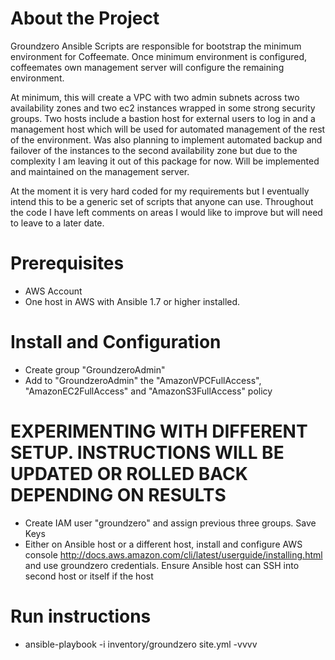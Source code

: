 # About the Project

Groundzero Ansible Scripts are responsible for bootstrap the minimum environment for Coffeemate. Once minimum environment is configured, coffeemates own management server will configure the remaining environment.

At minimum, this will create a VPC with two admin subnets across two availability zones and two ec2 instances wrapped in some strong security groups. Two hosts include a bastion host for external users to log in
and a management host which will be used for automated management of the rest of the environment. Was also planning to implement automated backup and failover of the instances to the second availability zone but
due to the complexity I am leaving it out of this package for now. Will be implemented and maintained on the management server.

At the moment it is very hard coded for my requirements but I eventually intend this to be a generic set of scripts that anyone can use. Throughout the code I have left comments on areas I would like to improve
but will need to leave to a later date.

# Prerequisites

* AWS Account
* One host in AWS with Ansible 1.7 or higher installed.

# Install and Configuration

* Create group "GroundzeroAdmin"
* Add to "GroundzeroAdmin" the "AmazonVPCFullAccess", "AmazonEC2FullAccess" and "AmazonS3FullAccess" policy
# EXPERIMENTING WITH DIFFERENT SETUP. INSTRUCTIONS WILL BE UPDATED OR ROLLED BACK DEPENDING ON RESULTS
* Create IAM user "groundzero" and assign previous three groups. Save Keys
* Either on Ansible host or a different host, install and configure AWS console http://docs.aws.amazon.com/cli/latest/userguide/installing.html and use groundzero credentials. Ensure Ansible host can SSH into second host or itself if the host

# Run instructions

* ansible-playbook -i inventory/groundzero site.yml -vvvv
